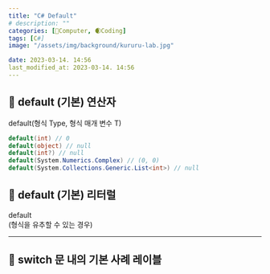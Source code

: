 ```yaml
---
title: "C# Default"
# description: ""
categories: [💫Computer, 🌒Coding]
tags: [C#]
image: "/assets/img/background/kururu-lab.jpg"

date: 2023-03-14. 14:56
last_modified_at: 2023-03-14. 14:56
---
```


## 💫 default (기본) 연산자

default(형식 Type, 형식 매개 변수 T)  

```cs
default(int) // 0
default(object) // null
default(int?) // null
default(System.Numerics.Complex) // (0, 0)
default(System.Collections.Generic.List<int>) // null
```

## 💫 default (기본) 리터럴

default  
(형식을 유추할 수 있는 경우)  

---

## 💫 switch 문 내의 기본 사례 레이블  

